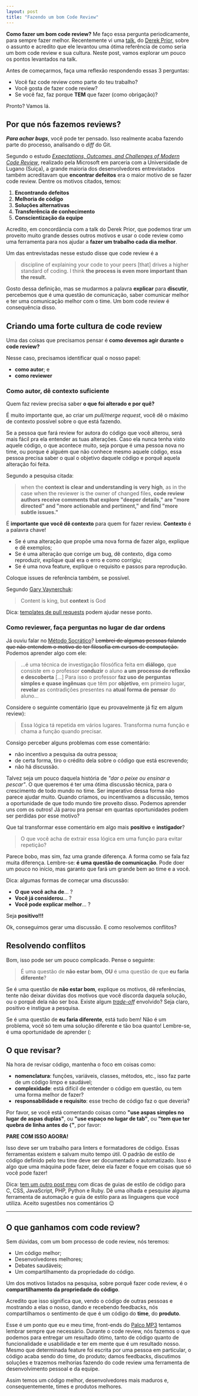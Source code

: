 ```yaml
---
layout: post
title: "Fazendo um bom Code Review"
---
```


**Como fazer um bom code review?** Me faço essa pergunta periodicamente, para sempre fazer melhor. Recentemente vi uma [talk](https://www.youtube.com/watch?v=PJjmw9TRB7s), do [Derek Prior](https://www.linkedin.com/in/derek-prior-1145a2/), sobre o assunto e acredito que ele levantou uma ótima referência de como seria um bom code review e sua cultura. Neste post, vamos explorar um pouco os pontos levantados na talk.

Antes de começarmos, faça uma reflexão respondendo essas 3 perguntas:

- Você faz code review como parte do teu trabalho?
- Você gosta de fazer code review?
- Se você faz, faz porque **TEM** que fazer (como obrigação)?

Pronto? Vamos lá.

## Por que nós fazemos reviews?

**_Para achar bugs_**, você pode ter pensado. Isso realmente acaba fazendo parte do processo, analisando o _diff_ do Git.

Segundo o estudo _[Expectations, Outcomes, and Challenges of Modern Code Review](https://www.microsoft.com/en-us/research/publication/expectations-outcomes-and-challenges-of-modern-code-review/)_, realizado pela Microsoft em parceria com a Universidade de Lugano (Suíça), a grande maioria dos desenvolvedores entrevistados também acreditavam que **encontrar defeitos** era o maior motivo de se fazer code review. Dentre os motivos citados, temos:

1. **Encontrando defeitos**
2. **Melhoria de código**
3. **Soluções alternativas**
4. **Transferência de conhecimento**
5. **Conscientização da equipe**

Acredito, em concordância com a talk do Derek Prior, que podemos tirar um proveito muito grande desses outros motivos e usar o code review como uma ferramenta para nos ajudar a **fazer um trabalho cada dia melhor**.

Um das entrevistadas nesse estudo disse que code review é a

> discipline of explaining your code to your peers [that] drives a higher standard of coding. I think **the process is even more important than the result.**

Gosto dessa definição, mas se mudarmos a palavra **explicar** para **discutir**, percebemos que é uma questão de comunicação, saber comunicar melhor e ter uma comunicação melhor com o time. Um bom code review é consequência disso.

## Criando uma forte cultura de code review

Uma das coisas que precisamos pensar é **como devemos agir durante o code review?**

Nesse caso, precisamos identificar qual o nosso papel:

- **como autor**; e
- **como reviewer**

### Como autor, dê contexto suficiente

Quem faz review precisa saber **o que foi alterado e por quê?**

É muito importante que, ao criar um _pull/merge request_, você dê o máximo de contexto possível sobre o que está fazendo.

Se a pessoa que fará review for autora do código que você alterou, será mais fácil pra ela entender as tuas alterações. Caso ela nunca tenha visto aquele código, o que acontece muito, seja porque é uma pessoa nova no time, ou porque é alguém que não conhece mesmo aquele código, essa pessoa precisa saber o qual o objetivo daquele código e porquê aquela alteração foi feita.

Segundo a pesquisa citada:

> when the **context is clear and understanding is very high**, as in the case when the reviewer is the owner of changed files, **code review authors receive comments that explore "deeper details," are "more directed" and "more actionable and pertinent," and find "more subtle issues."**

É **importante que você dê contexto** para quem for fazer review. **Contexto** é a palavra chave!

- Se é uma alteração que propõe uma nova forma de fazer algo, explique e dê exemplos;
- Se é uma alteração que corrige um bug, dê contexto, diga como reproduzir, explique qual era o erro e como corrigiu;
- Se é uma nova feature, explique o requisito e passos para reprodução.

Coloque issues de referência também, se possível.

Segundo [Gary Vaynerchuk](https://www.garyvaynerchuk.com/content-is-king-but-context-is-god/):

> Content is king, but **context** is God

Dica: [templates de pull requests](https://help.github.com/en/github/building-a-strong-community/creating-a-pull-request-template-for-your-repository) podem ajudar nesse ponto.

### Como reviewer, faça perguntas no lugar de dar ordens

Já ouviu falar no [Método Socrático](https://pt.wikipedia.org/wiki/M%C3%A9todo_socr%C3%A1tico)? ~~Lembrei de algumas pessoas falando que não entendem o motivo de ter filosofia em cursos de computação.~~ Podemos aprender algo com ele:

> ...é uma técnica de investigação filosófica feita em **diálogo**, que consiste em o professor **conduzir** o aluno **a um processo de reflexão e descoberta** [...] Para isso o professor **faz uso de perguntas simples e quase ingênuas** que têm por **objetivo**, em primeiro lugar, **revelar** as contradições presentes na **atual forma de pensar** do aluno...

Considere o seguinte comentário (que eu provavelmente já fiz em algum review):

> Essa lógica tá repetida em vários lugares. Transforma numa função e chama a função quando precisar.

Consigo perceber alguns problemas com esse comentário:

- não incentivo a pesquisa da outra pessoa;
- de certa forma, tiro o crédito dela sobre o código que está escrevendo;
- não há discussão.

Talvez seja um pouco daquela história de _"dar o peixe ou ensinar a pescar"_. O que queremos é ter uma ótima discussão técnica, para o crescimento de todo mundo no time. Ser imperativo dessa forma não parece ajudar muito. Quando criamos, ou incentivamos a discussão, temos a oportunidade de que todo mundo tire proveito disso. Podemos aprender uns com os outros! Já parou pra pensar em quantas oportunidades podem ser perdidas por esse motivo?

Que tal transformar esse comentário em algo mais **positivo** e **instigador**?

> O que você acha de extrair essa lógica em uma função para evitar repetição?

Parece bobo, mas sim, faz uma grande diferença. A forma como se fala faz muita diferença. Lembre-se: **é uma questão de comunicação**. Pode doer um pouco no início, mas garanto que fará um grande bem ao time e a você.

Dica: algumas formas de começar uma discussão:

- **O que você acha de**... ?
- **Você já considerou**... ?
- **Você pode explicar melhor**... ?

Seja **positivo!!!**

Ok, conseguimos gerar uma discussão. E como resolvemos conflitos?

## Resolvendo conflitos

Bom, isso pode ser um pouco complicado. Pense o seguinte:

> É uma questão de **não estar bom**, **OU** é uma questão de que **eu faria diferente**?

Se é uma questão de **não estar bom**, explique os motivos, dê referências, tente não deixar dúvidas dos motivos que você discorda daquela solução, ou o porquê dela não ser boa. Existe algum [_trade-off_](https://pt.wikipedia.org/wiki/Trade-off) envolvido? Seja claro, positivo e instigue a pesquisa.

Se é uma questão de **eu faria diferente**, está tudo bem! Não é um problema, você só tem uma solução diferente e tão boa quanto! Lembre-se, é uma oportunidade de aprender (:

## O que revisar?

Na hora de revisar código, mantenha o foco em coisas como:

- **nomenclatura**: funções, variáveis, classes, métodos, etc., isso faz parte de um código limpo e saudável;
- **complexidade**: está difícil de entender o código em questão, ou tem uma forma melhor de fazer?
- **responsabilidade e requisito**: esse trecho de código faz o que deveria?

Por favor, se você está comentando coisas como **"use aspas simples no lugar de aspas duplas"**, ou **"use espaço no lugar de tab"**, ou **"tem que ter quebra de linha antes do `{`"**, por favor:

**PARE COM ISSO AGORA!**

Isso deve ser um trabalho para linters e formatadores de código. Essas ferramentas existem e salvam muito tempo útil. O padrão de estilo de código definido pelo teu time deve ser documentado e automatizado. Isso é algo que uma máquina pode fazer, deixe ela fazer e foque em coisas que só você pode fazer!

Dica: [tem um outro post meu](/2016/08/07/que-nao-vai-padronizar-o-que.html) com dicas de guias de estilo de código para C, CSS, JavaScript, PHP, Python e Ruby. Dê uma olhada e pesquise alguma ferramenta de automação e guia de estilo para as linguagens que você utiliza. Aceito sugestões nos comentários 😉

---

## O que ganhamos com code review?

Sem dúvidas, com um bom processo de code review, nós teremos:

- Um código melhor;
- Desenvolvedores melhores;
- Debates saudáveis;
- Um compartilhamento da propriedade do código.

Um dos motivos listados na pesquisa, sobre porquê fazer code review, é o **compartilhamento da propriedade do código**.

Acredito que isso significa que, vendo o código de outras pessoas e mostrando a elas o nosso, dando e recebendo feedbacks, nós compartilhamos o sentimento de que é um código do **time**, do **produto**.

Esse é um ponto que eu e meu time, front-ends do [Palco MP3](https://palcomp3.com.br) tentamos lembrar sempre que necessário. Durante o code review, nós fazemos o que podemos para entregar um resultado ótimo, tanto de código quanto de funcionalidade e usabilidade e ter em mente que é um resultado nosso. Mesmo que determinada feature foi escrita por uma pessoa em particular, o código acaba sendo do time, do produto; damos feedbacks, discutimos soluções e trazemos melhorias fazendo do code review uma ferramenta de desenvolvimento pessoal e da equipe.

Assim temos um código melhor, desenvolvedores mais maduros e, consequentemente, times e produtos melhores.
